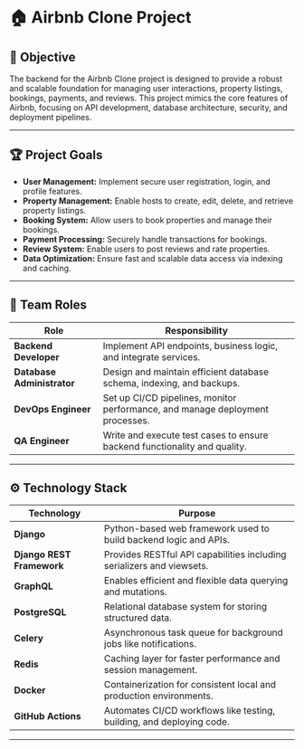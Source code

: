 # 🏠 Airbnb Clone Project

## 🚀 Objective
The backend for the Airbnb Clone project is designed to provide a robust and scalable foundation for managing user interactions, property listings, bookings, payments, and reviews. This project mimics the core features of Airbnb, focusing on API development, database architecture, security, and deployment pipelines.

---

## 🏆 Project Goals
- **User Management:** Implement secure user registration, login, and profile features.
- **Property Management:** Enable hosts to create, edit, delete, and retrieve property listings.
- **Booking System:** Allow users to book properties and manage their bookings.
- **Payment Processing:** Securely handle transactions for bookings.
- **Review System:** Enable users to post reviews and rate properties.
- **Data Optimization:** Ensure fast and scalable data access via indexing and caching.

---

## 👥 Team Roles

| Role                 | Responsibility                                                                 |
|----------------------|----------------------------------------------------------------------------------|
| **Backend Developer** | Implement API endpoints, business logic, and integrate services.               |
| **Database Administrator** | Design and maintain efficient database schema, indexing, and backups.     |
| **DevOps Engineer**  | Set up CI/CD pipelines, monitor performance, and manage deployment processes.   |
| **QA Engineer**      | Write and execute test cases to ensure backend functionality and quality.       |

---

## ⚙️ Technology Stack

| Technology         | Purpose                                                                 |
|--------------------|-------------------------------------------------------------------------|
| **Django**         | Python-based web framework used to build backend logic and APIs.        |
| **Django REST Framework** | Provides RESTful API capabilities including serializers and viewsets.  |
| **GraphQL**        | Enables efficient and flexible data querying and mutations.             |
| **PostgreSQL**     | Relational database system for storing structured data.                 |
| **Celery**         | Asynchronous task queue for background jobs like notifications.         |
| **Redis**          | Caching layer for faster performance and session management.            |
| **Docker**         | Containerization for consistent local and production environments.      |
| **GitHub Actions** | Automates CI/CD workflows like testing, building, and deploying code.   |

---

